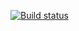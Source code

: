 [![Build status](https://ci.appveyor.com/api/projects/status/uxe7l94d4j9l9pxa?svg=true)](https://ci.appveyor.com/project/Oleg-OMON/env-homework)